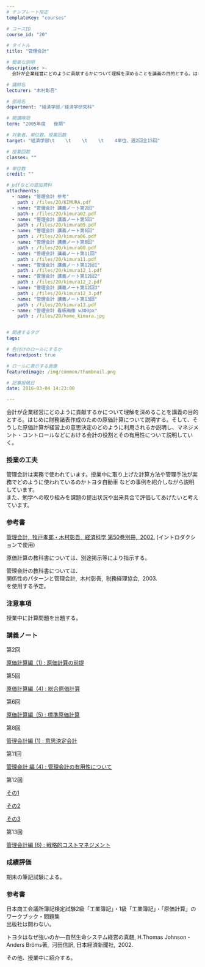 ```yaml
---
# テンプレート指定
templateKey: "courses"

# コースID
course_id: "20"

# タイトル
title: "管理会計"

# 簡単な説明
description: >-
  会計が企業経営にどのように貢献するかについて理解を深めることを講義の目的とする。はじめに財務諸表作成のための原価計算について説明する。そして、そうした原価計算が経営上の意思決定のどのように利用されるか...

# 講師名
lecturer: "木村彰吾"

# 部局名
department: "経済学部／経済学研究科"

# 開講時限
term: "2005年度	後期"

# 対象者、単位数、授業回数
target: "経済学部\t    \t    \t    \t    4単位、週2回全15回"

# 授業回数
classes: ""

# 単位数
credit: ""

# pdfなどの追加資料
attachments: 
  - name: "管理会計 参考" 
    path : /files/20/KIMURA.pdf
  - name: "管理会計 講義ノート第2回" 
    path : /files/20/kimura02.pdf
  - name: "管理会計 講義ノート第5回" 
    path : /files/20/kimura05.pdf
  - name: "管理会計 講義ノート第6回" 
    path : /files/20/kimura06.pdf
  - name: "管理会計 講義ノート第8回" 
    path : /files/20/kimura08.pdf
  - name: "管理会計 講義ノート第11回" 
    path : /files/20/kimura11.pdf
  - name: "管理会計 講義ノート第12回1" 
    path : /files/20/kimura12_1.pdf
  - name: "管理会計 講義ノート第12回2" 
    path : /files/20/kimura12_2.pdf
  - name: "管理会計 講義ノート第12回3" 
    path : /files/20/kimura12_3.pdf
  - name: "管理会計 講義ノート第13回" 
    path : /files/20/kimura13.pdf
  - name: "管理会計 看板画像 w300px" 
    path : /files/20/home_kimura.jpg


# 関連するタグ
tags:

# 色付けのロールにするか
featuredpost: true

# ロールに表示する画像
featuredimage: /img/common/thumbnail.png

# 記事投稿日
date: 2016-03-04 14:23:00

---
```

会計が企業経営にどのように貢献するかについて理解を深めることを講義の目的とする。はじめに財務諸表作成のための原価計算について説明する。そして、そうした原価計算が経営上の意思決定のどのように利用されるか説明し、マネジメント・コントロールなどにおける会計の役割とその有用性について説明していく。
### 授業の工夫

管理会計は実務で使われています。授業中に取り上げた計算方法や管理手法が実務でどのように使われているのかトヨタ自動車 などの事例を紹介しながら説明しています。  
また、勉学への取り組みを課題の提出状況や出来具合で評価してあげたいと考えています。

### 参考書


[管理会計, &nbsp;牧戸孝郎・木村彰吾, &nbsp;経済科学&nbsp;第50巻別冊, &nbsp;2002.](/files/20/KIMURA.pdf) 
(イントロダクションで使用) 

原価計算の教科書については、別途掲示等により指示する。

管理会計の教科書については、  
関係性のパターンと管理会計, &nbsp;木村彰吾, &nbsp;税務経理協会, &nbsp;2003.  
を使用する予定。

### 注意事項

授業中に計算問題を出題する。

### 講義ノート

第2回 


[原価計算編 &nbsp;(1)&nbsp;:&nbsp;原価計算の前提](/files/20/kimura02.pdf) 

第5回 


[原価計算編 &nbsp;(4)&nbsp;:&nbsp;総合原価計算](/files/20/kimura05.pdf) 

第6回 


[原価計算編 &nbsp;(5)&nbsp;:&nbsp;標準原価計算](/files/20/kimura06.pdf) 

第8回 


[管理会計編&nbsp;(1)&nbsp;:&nbsp;意思決定会計](/files/20/kimura08.pdf) 

第11回 


[管理会計 編&nbsp;(4)&nbsp;:&nbsp;管理会計の有用性について](/files/20/kimura11.pdf) 

第12回 


[その1](/files/20/kimura12_1.pdf) 


[その2](/files/20/kimura12_2.pdf) 


[その3](/files/20/kimura12_3.pdf) 

第13回 


[管理会計編&nbsp;(6)&nbsp;:&nbsp;戦略的コストマネジメント](/files/20/kimura13.pdf) 

### 成績評価

期末の筆記試験による。
### 参考書

日本商工会議所簿記検定試験2級「工業簿記」・1級「工業簿記」・「原価計算」のワークブック・問題集  
出版社は問わない。

トヨタはなぜ強いのか—自然生命システム経営の真髄,&nbsp;H.Thomas&nbsp;Johnson・ Anders&nbsp;Bröms著, &nbsp;河田信訳,&nbsp;日本経済新聞社, &nbsp;2002.

その他、授業中に紹介する。